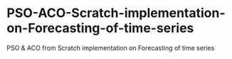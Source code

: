 # PSO-ACO-Scratch-implementation-on-Forecasting-of-time-series
PSO &amp; ACO from Scratch implementation on Forecasting of time series 
